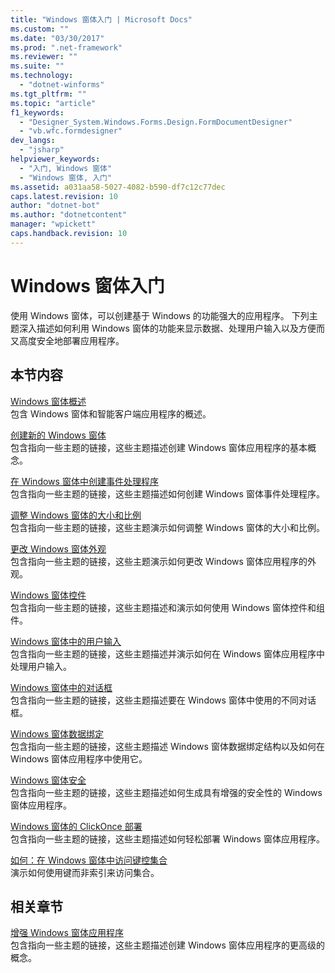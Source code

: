 ```yaml
---
title: "Windows 窗体入门 | Microsoft Docs"
ms.custom: ""
ms.date: "03/30/2017"
ms.prod: ".net-framework"
ms.reviewer: ""
ms.suite: ""
ms.technology: 
  - "dotnet-winforms"
ms.tgt_pltfrm: ""
ms.topic: "article"
f1_keywords: 
  - "Designer_System.Windows.Forms.Design.FormDocumentDesigner"
  - "vb.wfc.formdesigner"
dev_langs: 
  - "jsharp"
helpviewer_keywords: 
  - "入门, Windows 窗体"
  - "Windows 窗体, 入门"
ms.assetid: a031aa58-5027-4082-b590-df7c12c77dec
caps.latest.revision: 10
author: "dotnet-bot"
ms.author: "dotnetcontent"
manager: "wpickett"
caps.handback.revision: 10
---
```

# Windows 窗体入门
使用 Windows 窗体，可以创建基于 Windows 的功能强大的应用程序。  下列主题深入描述如何利用 Windows 窗体的功能来显示数据、处理用户输入以及方便而又高度安全地部署应用程序。  
  
## 本节内容  
 [Windows 窗体概述](../../../docs/framework/winforms/windows-forms-overview.md)  
 包含 Windows 窗体和智能客户端应用程序的概述。  
  
 [创建新的 Windows 窗体](../../../docs/framework/winforms/creating-a-new-windows-form.md)  
 包含指向一些主题的链接，这些主题描述创建 Windows 窗体应用程序的基本概念。  
  
 [在 Windows 窗体中创建事件处理程序](../../../docs/framework/winforms/creating-event-handlers-in-windows-forms.md)  
 包含指向一些主题的链接，这些主题描述如何创建 Windows 窗体事件处理程序。  
  
 [调整 Windows 窗体的大小和比例](../../../docs/framework/winforms/adjusting-the-size-and-scale-of-windows-forms.md)  
 包含指向一些主题的链接，这些主题演示如何调整 Windows 窗体的大小和比例。  
  
 [更改 Windows 窗体外观](../../../docs/framework/winforms/changing-the-appearance-of-windows-forms.md)  
 包含指向一些主题的链接，这些主题演示如何更改 Windows 窗体应用程序的外观。  
  
 [Windows 窗体控件](../../../docs/framework/winforms/controls/index.md)  
 包含指向一些主题的链接，这些主题描述和演示如何使用 Windows 窗体控件和组件。  
  
 [Windows 窗体中的用户输入](../../../docs/framework/winforms/user-input-in-windows-forms.md)  
 包含指向一些主题的链接，这些主题描述并演示如何在 Windows 窗体应用程序中处理用户输入。  
  
 [Windows 窗体中的对话框](../../../docs/framework/winforms/dialog-boxes-in-windows-forms.md)  
 包含指向一些主题的链接，这些主题描述要在 Windows 窗体中使用的不同对话框。  
  
 [Windows 窗体数据绑定](../../../docs/framework/winforms/windows-forms-data-binding.md)  
 包含指向一些主题的链接，这些主题描述 Windows 窗体数据绑定结构以及如何在 Windows 窗体应用程序中使用它。  
  
 [Windows 窗体安全](../../../docs/framework/winforms/windows-forms-security.md)  
 包含指向一些主题的链接，这些主题描述如何生成具有增强的安全性的 Windows 窗体应用程序。  
  
 [Windows 窗体的 ClickOnce 部署](../../../docs/framework/winforms/clickonce-deployment-for-windows-forms.md)  
 包含指向一些主题的链接，这些主题描述如何轻松部署 Windows 窗体应用程序。  
  
 [如何：在 Windows 窗体中访问键控集合](../../../docs/framework/winforms/how-to-access-keyed-collections-in-windows-forms.md)  
 演示如何使用键而非索引来访问集合。  
  
## 相关章节  
 [增强 Windows 窗体应用程序](../../../docs/framework/winforms/advanced/index.md)  
 包含指向一些主题的链接，这些主题描述创建 Windows 窗体应用程序的更高级的概念。